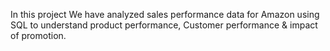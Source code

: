 In this project We have analyzed sales performance data for Amazon using SQL to understand product performance, Customer performance & impact of promotion.

